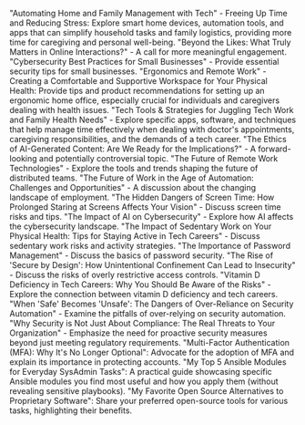 
"Automating Home and Family Management with Tech" - Freeing Up Time and Reducing Stress: Explore smart home devices, automation tools, and apps that can simplify household tasks and family logistics, providing more time for caregiving and personal well-being.
"Beyond the Likes: What Truly Matters in Online Interactions?" - A call for more meaningful engagement.
"Cybersecurity Best Practices for Small Businesses" - Provide essential security tips for small businesses.
"Ergonomics and Remote Work" - Creating a Comfortable and Supportive Workspace for Your Physical Health: Provide tips and product recommendations for setting up an ergonomic home office, especially crucial for individuals and caregivers dealing with health issues.
"Tech Tools & Strategies for Juggling Tech Work and Family Health Needs" - Explore specific apps, software, and techniques that help manage time effectively when dealing with doctor's appointments, caregiving responsibilities, and the demands of a tech career.
"The Ethics of AI-Generated Content: Are We Ready for the Implications?" - A forward-looking and potentially controversial topic.
"The Future of Remote Work Technologies" - Explore the tools and trends shaping the future of distributed teams.
"The Future of Work in the Age of Automation: Challenges and Opportunities" - A discussion about the changing landscape of employment.
"The Hidden Dangers of Screen Time: How Prolonged Staring at Screens Affects Your Vision" - Discuss screen time risks and tips.
"The Impact of AI on Cybersecurity" - Explore how AI affects the cybersecurity landscape.
"The Impact of Sedentary Work on Your Physical Health: Tips for Staying Active in Tech Careers" - Discuss sedentary work risks and activity strategies.
"The Importance of Password Management" - Discuss the basics of password security.
"The Rise of 'Secure by Design': How Unintentional Confinement Can Lead to Insecurity" - Discuss the risks of overly restrictive access controls.
"Vitamin D Deficiency in Tech Careers: Why You Should Be Aware of the Risks" - Explore the connection between vitamin D deficiency and tech careers.
"When 'Safe' Becomes 'Unsafe': The Dangers of Over-Reliance on Security Automation" - Examine the pitfalls of over-relying on security automation.
"Why Security is Not Just About Compliance: The Real Threats to Your Organization" - Emphasize the need for proactive security measures beyond just meeting regulatory requirements.
"Multi-Factor Authentication (MFA): Why It's No Longer Optional": Advocate for the adoption of MFA and explain its importance in protecting accounts.
"My Top 5 Ansible Modules for Everyday SysAdmin Tasks": A practical guide showcasing specific Ansible modules you find most useful and how you apply them (without revealing sensitive playbooks).
"My Favorite Open Source Alternatives to Proprietary Software": Share your preferred open-source tools for various tasks, highlighting their benefits.
